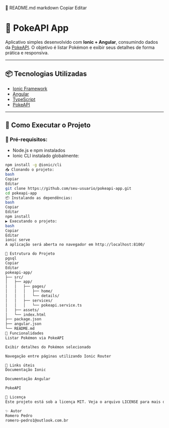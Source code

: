 📄 README.md
markdown
Copiar
Editar
# 📱 PokeAPI App

Aplicativo simples desenvolvido com **Ionic + Angular**, consumindo dados da [PokeAPI](https://pokeapi.co/). O objetivo é listar Pokémon e exibir seus detalhes de forma prática e responsiva.

---

## 📦 Tecnologias Utilizadas

- [Ionic Framework](https://ionicframework.com/)
- [Angular](https://angular.io/)
- [TypeScript](https://www.typescriptlang.org/)
- [PokeAPI](https://pokeapi.co/)

---

## 🚀 Como Executar o Projeto

### 📌 Pré-requisitos:

- Node.js e npm instalados
- Ionic CLI instalado globalmente:
```bash
npm install -g @ionic/cli
📥 Clonando o projeto:
bash
Copiar
Editar
git clone https://github.com/seu-usuario/pokeapi-app.git
cd pokeapi-app
📦 Instalando as dependências:
bash
Copiar
Editar
npm install
▶️ Executando o projeto:
bash
Copiar
Editar
ionic serve
A aplicação será aberta no navegador em http://localhost:8100/

📂 Estrutura do Projeto
pgsql
Copiar
Editar
pokeapi-app/
├── src/
│   ├── app/
│   │   ├── pages/
│   │   │   ├── home/
│   │   │   └── details/
│   │   ├── services/
│   │   │   └── pokeapi.service.ts
│   ├── assets/
│   └── index.html
├── package.json
├── angular.json
└── README.md
📖 Funcionalidades
Listar Pokémon via PokeAPI

Exibir detalhes do Pokémon selecionado

Navegação entre páginas utilizando Ionic Router

📌 Links úteis
Documentação Ionic

Documentação Angular

PokeAPI

📃 Licença
Este projeto está sob a licença MIT. Veja o arquivo LICENSE para mais detalhes.

✨ Autor
Romero Pedro
romero-pedro1@outlook.com.br
